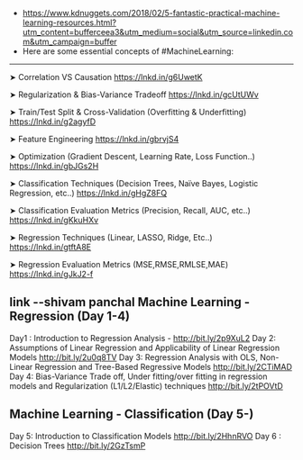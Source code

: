 * https://www.kdnuggets.com/2018/02/5-fantastic-practical-machine-learning-resources.html?utm_content=bufferceea3&utm_medium=social&utm_source=linkedin.com&utm_campaign=buffer
* Here are some essential concepts of #MachineLearning:

- - -
➤ Correlation VS Causation
https://lnkd.in/g6UwetK

➤ Regularization & Bias-Variance Tradeoff
https://lnkd.in/gcUtUWv

➤ Train/Test Split & Cross-Validation (Overfitting & Underfitting)
https://lnkd.in/g2agyfD

➤ Feature Engineering
https://lnkd.in/gbrvjS4

➤ Optimization (Gradient Descent, Learning Rate, Loss Function..)
https://lnkd.in/gbJGs2H

➤ Classification Techniques (Decision Trees, Naïve Bayes, Logistic Regression, etc..)
https://lnkd.in/gHgZ8FQ

➤ Classification Evaluation Metrics (Precision, Recall, AUC, etc..)
https://lnkd.in/gKkuHXv

➤ Regression Techniques (Linear, LASSO, Ridge, Etc..)
https://lnkd.in/gtftA8E

➤ Regression Evaluation Metrics (MSE,RMSE,RMLSE,MAE)
https://lnkd.in/gJkJ2-f

link --shivam panchal
Machine Learning - Regression (Day 1-4)
-----------------------------------------------
Day1 : Introduction to Regression Analysis - http://bit.ly/2p9XuL2
Day 2: Assumptions of Linear Regression and Applicability of Linear Regression Models http://bit.ly/2u0q8TV
Day 3: Regression Analysis with OLS, Non-Linear Regression and Tree-Based Regressive Models http://bit.ly/2CTiMAD
Day 4: Bias-Variance Trade off, Under fitting/over fitting in regression models and Regularization (L1/L2/Elastic) techniques
http://bit.ly/2tPOVtD

Machine Learning - Classification (Day 5-)
-------------------------------------------
Day 5: Introduction to Classification Models
http://bit.ly/2HhnRVO
Day 6 : Decision Trees
http://bit.ly/2GzTsmP
